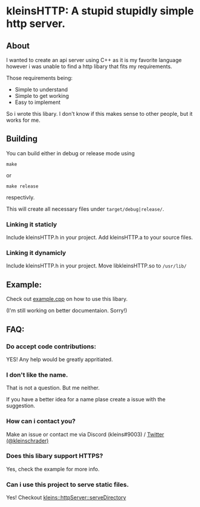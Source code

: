 # kleinsHTTP: A stupid stupidly simple http server.

## About

I wanted to create an api server using C++ as it is my favorite language however i was unable to find a http libary that fits my requirements.

Those requirements being:
- Simple to understand
- Simple to get working
- Easy to implement

So i wrote this libary. I don't know if this makes sense to other people, but it works for me.

## Building

You can build either in debug or release mode using

```make```

or

``make release``

respectivly.

This will create all necessary files under `target/debug|release/`.

### Linking it staticly

Include kleinsHTTP.h in your project.
Add kleinsHTTP.a to your source files.

### Linking it dynamicly

Include kleinsHTTP.h in your project.
Move libkleinsHTTP.so to `/usr/lib/`

## Example:

Check out [example.cpp](./example.cpp) on how to use this libary.

(I'm still working on better documentaion. Sorry!)

## FAQ:

### Do accept code contributions:

YES! Any help would be greatly appritiated.

### I don't like the name.

That is not a question. But me neither.

If you have a better idea for a name plase create a issue with the suggestion.

### How can i contact you?

Make an issue or contact me via Discord (kleins#9003) / [Twitter (@kleinschrader)](https://twitter.com/kleinschrader)

### Does this libary support HTTPS?

Yes, check the example for more info.

### Can i use this project to serve static files.

Yes! Checkout [kleins::httpServer::serveDirectory](source/httpServer/httpServer.h:96)
